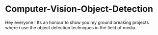 # Computer-Vision-Object-Detection
Hey everyone  ! Its an honour to show you my ground breaking projects where i use the object detection techniques in the field of media.
